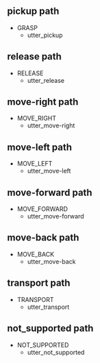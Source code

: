 ## pickup path
* GRASP
  - utter_pickup

## release path
* RELEASE
  - utter_release

## move-right path
* MOVE_RIGHT
  - utter_move-right

## move-left path
* MOVE_LEFT
  - utter_move-left

## move-forward path
* MOVE_FORWARD
  - utter_move-forward

## move-back path
* MOVE_BACK
  - utter_move-back

## transport path
* TRANSPORT
  - utter_transport

## not_supported path
* NOT_SUPPORTED
  - utter_not_supported